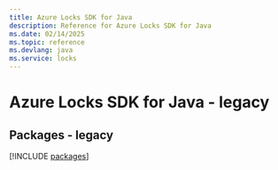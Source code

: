 ```yaml
---
title: Azure Locks SDK for Java
description: Reference for Azure Locks SDK for Java
ms.date: 02/14/2025
ms.topic: reference
ms.devlang: java
ms.service: locks
---
```

# Azure Locks SDK for Java - legacy
## Packages - legacy
[!INCLUDE [packages](locks-index.md)]